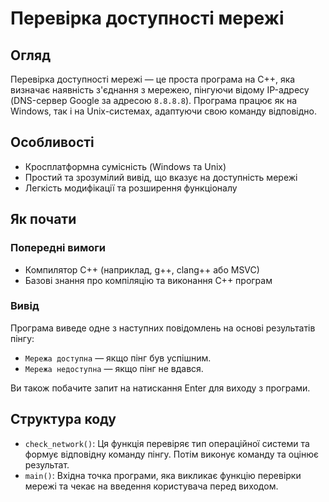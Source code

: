 # Перевірка доступності мережі

## Огляд

Перевірка доступності мережі — це проста програма на C++, яка визначає наявність з'єднання з мережею, пінгуючи відому IP-адресу (DNS-сервер Google за адресою `8.8.8.8`). Програма працює як на Windows, так і на Unix-системах, адаптуючи свою команду відповідно.

## Особливості

- Кросплатформна сумісність (Windows та Unix)
- Простий та зрозумілий вивід, що вказує на доступність мережі
- Легкість модифікації та розширення функціоналу

## Як почати

### Попередні вимоги

- Компилятор C++ (наприклад, g++, clang++ або MSVC)
- Базові знання про компіляцію та виконання C++ програм

### Вивід

Програма виведе одне з наступних повідомлень на основі результатів пінгу:

- `Мережа доступна` — якщо пінг був успішним.
- `Мережа недоступна` — якщо пінг не вдався.

Ви також побачите запит на натискання Enter для виходу з програми.

## Структура коду

- `check_network()`: Ця функція перевіряє тип операційної системи та формує відповідну команду пінгу. Потім виконує команду та оцінює результат.
- `main()`: Вхідна точка програми, яка викликає функцію перевірки мережі та чекає на введення користувача перед виходом.
